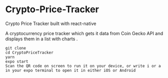 # Crypto-Price-Tracker
Crypto Price Tracker built with react-native


A cryptocurrency price tracker which gets it data from Coin Gecko API and displays them in a list with charts .


    git clone 
    cd CryptoPriceTracker
    yarn
    expo start
    Scan the QR code on screen to run it on your device, or write i or a in your expo terminal to open it in either iOS or Android
